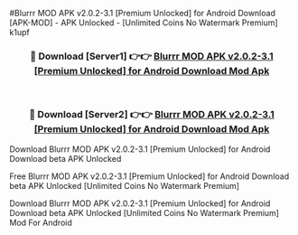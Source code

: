 #Blurrr MOD APK v2.0.2-3.1 [Premium Unlocked] for Android Download [APK-MOD] - APK Unlocked - [Unlimited Coins No Watermark Premium] k1upf



<div align="center">

<h3>🔴 Download [Server1] 👉👉 <a href="https://momento.my/?title=Blurrr_MOD_APK_v2.0.2-3.1_[Premium_Unlocked]_for_Android_Download">Blurrr MOD APK v2.0.2-3.1 [Premium Unlocked] for Android Download Mod Apk</a></h3><br>

<h3>🔴 Download [Server2] 👉👉 <a href="https://momento.my/?title=Blurrr_MOD_APK_v2.0.2-3.1_[Premium_Unlocked]_for_Android_Download">Blurrr MOD APK v2.0.2-3.1 [Premium Unlocked] for Android Download Mod Apk</a></h3>
</div>



Download Blurrr MOD APK v2.0.2-3.1 [Premium Unlocked] for Android Download beta APK Unlocked

Free Blurrr MOD APK v2.0.2-3.1 [Premium Unlocked] for Android Download beta APK Unlocked [Unlimited Coins No Watermark Premium]

Download Blurrr MOD APK v2.0.2-3.1 [Premium Unlocked] for Android Download beta APK Unlocked [Unlimited Coins No Watermark Premium] Mod For Android
